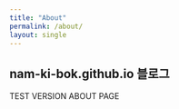```yaml
---
title: "About"
permalink: /about/
layout: single
---
```




## nam-ki-bok.github.io 블로그

TEST VERSION ABOUT PAGE

